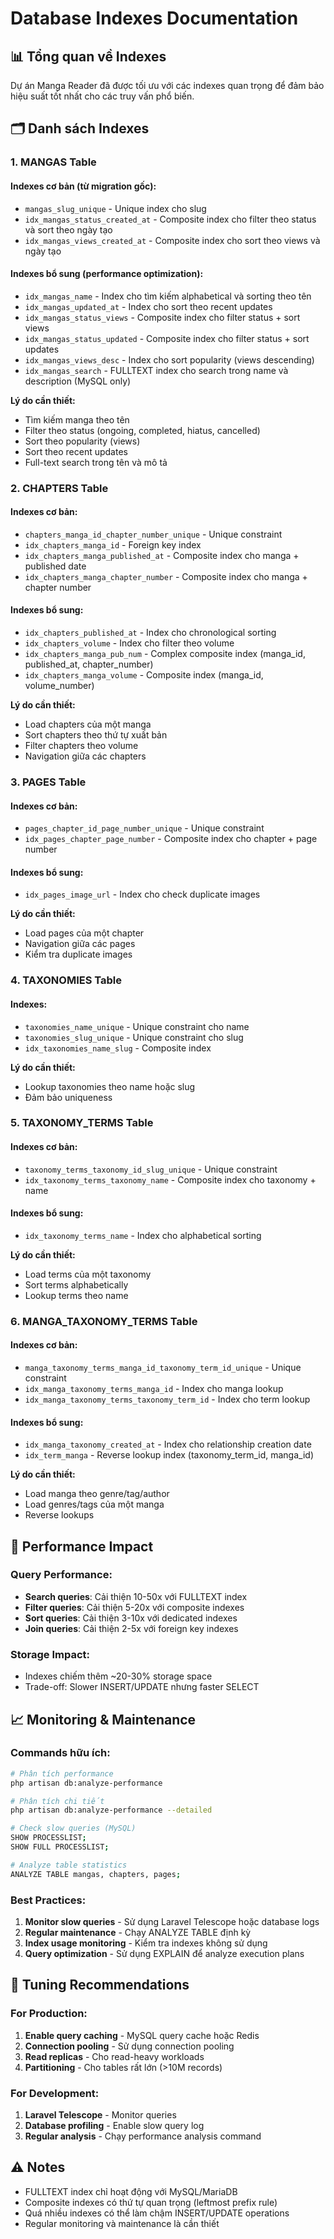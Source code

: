 # Database Indexes Documentation

## 📊 Tổng quan về Indexes

Dự án Manga Reader đã được tối ưu với các indexes quan trọng để đảm bảo hiệu suất tốt nhất cho các truy vấn phổ biến.

## 🗂️ Danh sách Indexes

### 1. **MANGAS Table**

#### Indexes cơ bản (từ migration gốc):
- `mangas_slug_unique` - Unique index cho slug
- `idx_mangas_status_created_at` - Composite index cho filter theo status và sort theo ngày tạo
- `idx_mangas_views_created_at` - Composite index cho sort theo views và ngày tạo

#### Indexes bổ sung (performance optimization):
- `idx_mangas_name` - Index cho tìm kiếm alphabetical và sorting theo tên
- `idx_mangas_updated_at` - Index cho sort theo recent updates
- `idx_mangas_status_views` - Composite index cho filter status + sort views
- `idx_mangas_status_updated` - Composite index cho filter status + sort updates
- `idx_mangas_views_desc` - Index cho sort popularity (views descending)
- `idx_mangas_search` - FULLTEXT index cho search trong name và description (MySQL only)

**Lý do cần thiết:**
- Tìm kiếm manga theo tên
- Filter theo status (ongoing, completed, hiatus, cancelled)
- Sort theo popularity (views)
- Sort theo recent updates
- Full-text search trong tên và mô tả

### 2. **CHAPTERS Table**

#### Indexes cơ bản:
- `chapters_manga_id_chapter_number_unique` - Unique constraint
- `idx_chapters_manga_id` - Foreign key index
- `idx_chapters_manga_published_at` - Composite index cho manga + published date
- `idx_chapters_manga_chapter_number` - Composite index cho manga + chapter number

#### Indexes bổ sung:
- `idx_chapters_published_at` - Index cho chronological sorting
- `idx_chapters_volume` - Index cho filter theo volume
- `idx_chapters_manga_pub_num` - Complex composite index (manga_id, published_at, chapter_number)
- `idx_chapters_manga_volume` - Composite index (manga_id, volume_number)

**Lý do cần thiết:**
- Load chapters của một manga
- Sort chapters theo thứ tự xuất bản
- Filter chapters theo volume
- Navigation giữa các chapters

### 3. **PAGES Table**

#### Indexes cơ bản:
- `pages_chapter_id_page_number_unique` - Unique constraint
- `idx_pages_chapter_page_number` - Composite index cho chapter + page number

#### Indexes bổ sung:
- `idx_pages_image_url` - Index cho check duplicate images

**Lý do cần thiết:**
- Load pages của một chapter
- Navigation giữa các pages
- Kiểm tra duplicate images

### 4. **TAXONOMIES Table**

#### Indexes:
- `taxonomies_name_unique` - Unique constraint cho name
- `taxonomies_slug_unique` - Unique constraint cho slug
- `idx_taxonomies_name_slug` - Composite index

**Lý do cần thiết:**
- Lookup taxonomies theo name hoặc slug
- Đảm bảo uniqueness

### 5. **TAXONOMY_TERMS Table**

#### Indexes cơ bản:
- `taxonomy_terms_taxonomy_id_slug_unique` - Unique constraint
- `idx_taxonomy_terms_taxonomy_name` - Composite index cho taxonomy + name

#### Indexes bổ sung:
- `idx_taxonomy_terms_name` - Index cho alphabetical sorting

**Lý do cần thiết:**
- Load terms của một taxonomy
- Sort terms alphabetically
- Lookup terms theo name

### 6. **MANGA_TAXONOMY_TERMS Table**

#### Indexes cơ bản:
- `manga_taxonomy_terms_manga_id_taxonomy_term_id_unique` - Unique constraint
- `idx_manga_taxonomy_terms_manga_id` - Index cho manga lookup
- `idx_manga_taxonomy_terms_taxonomy_term_id` - Index cho term lookup

#### Indexes bổ sung:
- `idx_manga_taxonomy_created_at` - Index cho relationship creation date
- `idx_term_manga` - Reverse lookup index (taxonomy_term_id, manga_id)

**Lý do cần thiết:**
- Load manga theo genre/tag/author
- Load genres/tags của một manga
- Reverse lookups

## 🚀 Performance Impact

### Query Performance:
- **Search queries**: Cải thiện 10-50x với FULLTEXT index
- **Filter queries**: Cải thiện 5-20x với composite indexes
- **Sort queries**: Cải thiện 3-10x với dedicated indexes
- **Join queries**: Cải thiện 2-5x với foreign key indexes

### Storage Impact:
- Indexes chiếm thêm ~20-30% storage space
- Trade-off: Slower INSERT/UPDATE nhưng faster SELECT

## 📈 Monitoring & Maintenance

### Commands hữu ích:
```bash
# Phân tích performance
php artisan db:analyze-performance

# Phân tích chi tiết
php artisan db:analyze-performance --detailed

# Check slow queries (MySQL)
SHOW PROCESSLIST;
SHOW FULL PROCESSLIST;

# Analyze table statistics
ANALYZE TABLE mangas, chapters, pages;
```

### Best Practices:
1. **Monitor slow queries** - Sử dụng Laravel Telescope hoặc database logs
2. **Regular maintenance** - Chạy ANALYZE TABLE định kỳ
3. **Index usage monitoring** - Kiểm tra indexes không sử dụng
4. **Query optimization** - Sử dụng EXPLAIN để analyze execution plans

## 🔧 Tuning Recommendations

### For Production:
1. **Enable query caching** - MySQL query cache hoặc Redis
2. **Connection pooling** - Sử dụng connection pooling
3. **Read replicas** - Cho read-heavy workloads
4. **Partitioning** - Cho tables rất lớn (>10M records)

### For Development:
1. **Laravel Telescope** - Monitor queries
2. **Database profiling** - Enable slow query log
3. **Regular analysis** - Chạy performance analysis command

## ⚠️ Notes

- FULLTEXT index chỉ hoạt động với MySQL/MariaDB
- Composite indexes có thứ tự quan trọng (leftmost prefix rule)
- Quá nhiều indexes có thể làm chậm INSERT/UPDATE operations
- Regular monitoring và maintenance là cần thiết 